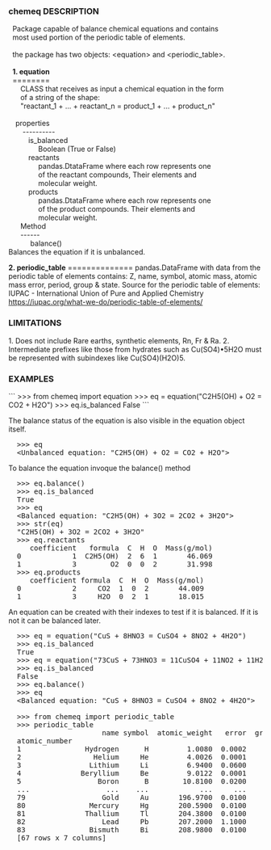 ﻿<H3>chemeq DESCRIPTION</H3>
<p> 
&nbsp;&nbsp;Package capable of balance chemical equations and contains<br>
&nbsp;&nbsp;most used portion of the periodic table of elements.<br>
<br>
&nbsp;&nbsp;the package has two objects: &#60;equation&#62; and &#60;periodic_table&#62.</a><br>
<br>
&nbsp;&nbsp;<b>1. equation</b><br>
&nbsp;&nbsp;========<br>
&nbsp;&nbsp;&nbsp;&nbsp;&nbsp;&nbsp;CLASS that receives as input a chemical equation in the form<br>
&nbsp;&nbsp;&nbsp;&nbsp;&nbsp;&nbsp;of a string of the shape:<br>
&nbsp;&nbsp;&nbsp;&nbsp;&nbsp;&nbsp;"reactant_1 + ... + reactant_n  = product_1 + ... + product_n"<br>
<br>
&ensp;&ensp;properties<br>
&emsp;&emsp;----------<br>
&nbsp;&nbsp;&nbsp;&nbsp;&nbsp;&nbsp;&nbsp;&nbsp;&nbsp;&nbsp;is_balanced<br>
&nbsp;&nbsp;&nbsp;&nbsp;&nbsp;&nbsp;&nbsp;&nbsp;&nbsp;&nbsp;&nbsp;&nbsp;&nbsp;&nbsp;&nbsp;Boolean (True or False)<br>
&nbsp;&nbsp;&nbsp;&nbsp;&nbsp;&nbsp;&nbsp;&nbsp;&nbsp;&nbsp;reactants<br>
&nbsp;&nbsp;&nbsp;&nbsp;&nbsp;&nbsp;&nbsp;&nbsp;&nbsp;&nbsp;&nbsp;&nbsp;&nbsp;&nbsp;&nbsp;pandas.DtataFrame where each row represents one<br>
&nbsp;&nbsp;&nbsp;&nbsp;&nbsp;&nbsp;&nbsp;&nbsp;&nbsp;&nbsp;&nbsp;&nbsp;&nbsp;&nbsp;&nbsp;of the reactant compounds, Their elements and<br>
&nbsp;&nbsp;&nbsp;&nbsp;&nbsp;&nbsp;&nbsp;&nbsp;&nbsp;&nbsp;&nbsp;&nbsp;&nbsp;&nbsp;&nbsp;molecular weight.<br>
&nbsp;&nbsp;&nbsp;&nbsp;&nbsp;&nbsp;&nbsp;&nbsp;&nbsp;&nbsp;products<br>
&nbsp;&nbsp;&nbsp;&nbsp;&nbsp;&nbsp;&nbsp;&nbsp;&nbsp;&nbsp;&nbsp;&nbsp;&nbsp;&nbsp;&nbsp;pandas.DtataFrame where each row represents one<br>
&nbsp;&nbsp;&nbsp;&nbsp;&nbsp;&nbsp;&nbsp;&nbsp;&nbsp;&nbsp;&nbsp;&nbsp;&nbsp;&nbsp;&nbsp;of the product compounds. Their elements and<br>
&nbsp;&nbsp;&nbsp;&nbsp;&nbsp;&nbsp;&nbsp;&nbsp;&nbsp;&nbsp;&nbsp;&nbsp;&nbsp;&nbsp;&nbsp;molecular weight.<br>
&nbsp;&nbsp;&nbsp;&nbsp;&nbsp;&nbsp;Method<br>
&nbsp;&nbsp;&nbsp;&nbsp;&nbsp;&nbsp;------<br>
&nbsp;&nbsp;&nbsp;&nbsp;&nbsp;&nbsp;&nbsp;&nbsp;&nbsp;&nbsp;&nbsp;balance()<br>
               Balances the equation if it is unbalanced.

<text><b>  2. periodic_table</b></text>
<font>     ==============</font>
<text>      pandas.DataFrame with data from the periodic table of elements
      contains: Z, name, symbol, atomic mass, atomic mass error, period,
      group & state.</text>
<font>      Source for the periodic table of elements:
	IUPAC - International Union of Pure and Applied Chemistry
	https://iupac.org/what-we-do/periodic-table-of-elements/</font>
</p>
<H3>LIMITATIONS</H3>
<p>
  1. Does not include Rare earths, synthetic elements, Rn, Fr & Ra.
  2. Intermediate prefixes like those from hydrates such as Cu(SO4)•5H2O
     must be represented with subindexes like Cu(SO4)(H2O)5.
</p>
<p>
<H3>EXAMPLES</H3>
```
  >>> from chemeq import equation
  >>> eq = equation("C2H5(OH) + O2 = CO2 + H2O")
  >>> eq.is_balanced
  False
```</p>
  The balance status of the equation is also visible in
  the equation object itself.
<pre>  >>> eq
  &#60;Unbalanced equation: "C2H5(OH) + O2 = CO2 + H2O"&#62;</pre>

  To balance the equation invoque the balance() method
<pre>  >>> eq.balance()
  >>> eq.is_balanced
  True
  >>> eq
  &#60;Balanced equation: "C2H5(OH) + 3O2 = 2CO2 + 3H2O"&#62;
  >>> str(eq)
  "C2H5(OH) + 3O2 = 2CO2 + 3H2O"
  >>> eq.reactants
     coefficient   formula  C  H  O  Mass(g/mol)
  0            1  C2H5(OH)  2  6  1       46.069
  1            3        O2  0  0  2       31.998
  >>> eq.products
     coefficient formula  C  H  O  Mass(g/mol)
  0            2     CO2  1  0  2       44.009
  1            3     H2O  0  2  1       18.015</pre>
  

  An equation can be created with their indexes to test
  if it is balanced. If it is not it can be balanced later.
<pre>  >>> eq = equation("CuS + 8HNO3 = CuSO4 + 8NO2 + 4H2O")
  >>> eq.is_balanced
  True
  >>> eq = equation("73CuS + 73HNO3 = 11CuSO4 + 11NO2 + 11H2O")
  >>> eq.is_balanced
  False
  >>> eq.balance()
  >>> eq
  &#60;Balanced equation: "CuS + 8HNO3 = CuSO4 + 8NO2 + 4H2O"&#62;

  >>> from chemeq import periodic_table
  >>> periodic_table
                      name symbol  atomic_weight   error  group  period state
  atomic_number
  1               Hydrogen      H         1.0080  0.0002      1       1     g
  2                 Helium     He         4.0026  0.0001     18       1     g
  3                Lithium     Li         6.9400  0.0600      1       2     s
  4              Beryllium     Be         9.0122  0.0001      2       2     s
  5                  Boron      B        10.8100  0.0200     13       2     s
  ...                  ...    ...            ...     ...    ...     ...   ...
  79                  Gold     Au       196.9700  0.0100     11       6     s
  80               Mercury     Hg       200.5900  0.0100     12       6     l
  81              Thallium     Tl       204.3800  0.0100     13       6     s
  82                  Lead     Pb       207.2000  1.1000     14       6     s
  83               Bismuth     Bi       208.9800  0.0100     15       6     s
  [67 rows x 7 columns]
</pre>
